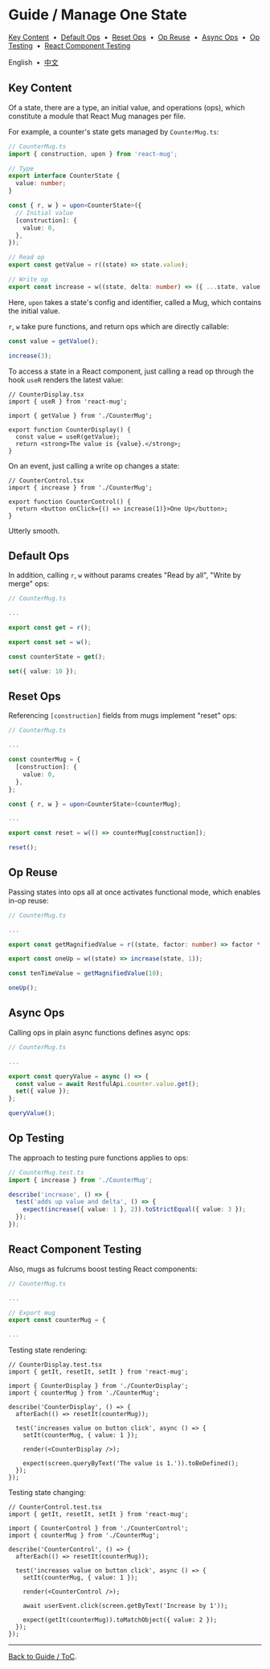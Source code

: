 # Guide / Manage One State

[Key Content](#2adc0d9) &nbsp;•&nbsp; [Default Ops](#6bd7b8b) &nbsp;•&nbsp; [Reset Ops](#1cee2ce) &nbsp;•&nbsp; [Op Reuse](#9446719) &nbsp;•&nbsp; [Async Ops](#3b254c9) &nbsp;•&nbsp; [Op Testing](#09ad009) &nbsp;•&nbsp; [React Component Testing](#ef85503)

English &nbsp;•&nbsp; [中文](./57934f5.zh-Hans.md)

## <span id="2adc0d9"></span>Key Content

Of a state, there are a type, an initial value, and operations (ops), which constitute a module that React Mug manages per file.

For example, a counter's state gets managed by `CounterMug.ts`:

```ts
// CounterMug.ts
import { construction, upon } from 'react-mug';

// Type
export interface CounterState {
  value: number;
}

const { r, w } = upon<CounterState>({
  // Initial value
  [construction]: {
    value: 0,
  },
});

// Read op
export const getValue = r((state) => state.value);

// Write op
export const increase = w((state, delta: number) => ({ ...state, value: state.value + delta }));
```

Here, `upon` takes a state's config and identifier, called a Mug, which contains the initial value.

`r`, `w` take pure functions, and return ops which are directly callable:

```ts
const value = getValue();

increase(3);
```

To access a state in a React component, just calling a read op through the hook `useR` renders the latest value:

```tsx
// CounterDisplay.tsx
import { useR } from 'react-mug';

import { getValue } from './CounterMug';

export function CounterDisplay() {
  const value = useR(getValue);
  return <strong>The value is {value}.</strong>;
}
```

On an event, just calling a write op changes a state:

```tsx
// CounterControl.tsx
import { increase } from './CounterMug';

export function CounterControl() {
  return <button onClick={() => increase(1)}>One Up</button>;
}
```

Utterly smooth.

## <span id="6bd7b8b"></span>Default Ops

In addition, calling `r`, `w` without params creates "Read by all", "Write by merge" ops:

```ts
// CounterMug.ts

...

export const get = r();

export const set = w();
```

```ts
const counterState = get();

set({ value: 10 });
```

## <span id="1cee2ce"></span>Reset Ops

Referencing `[construction]` fields from mugs implement "reset" ops:

```ts
// CounterMug.ts

...

const counterMug = {
  [construction]: {
    value: 0,
  },
};

const { r, w } = upon<CounterState>(counterMug);

...

export const reset = w(() => counterMug[construction]);
```

```ts
reset();
```

## <span id="9446719"></span>Op Reuse

Passing states into ops all at once activates functional mode, which enables in-op reuse:

```ts
// CounterMug.ts

...

export const getMagnifiedValue = r((state, factor: number) => factor * getValue(state));

export const oneUp = w((state) => increase(state, 1));
```

```ts
const tenTimeValue = getMagnifiedValue(10);

oneUp();
```

## <span id="3b254c9"></span>Async Ops

Calling ops in plain async functions defines async ops:

```ts
// CounterMug.ts

...

export const queryValue = async () => {
  const value = await RestfulApi.counter.value.get();
  set({ value });
};
```

```ts
queryValue();
```

## <span id="09ad009"></span>Op Testing

The approach to testing pure functions applies to ops:

```ts
// CounterMug.test.ts
import { increase } from './CounterMug';

describe('increase', () => {
  test('adds up value and delta', () => {
    expect(increase({ value: 1 }, 2)).toStrictEqual({ value: 3 });
  });
});
```

## <span id="ef85503"></span>React Component Testing

Also, mugs as fulcrums boost testing React components:

```ts
// CounterMug.ts

...

// Export mug
export const counterMug = {

...
```

Testing state rendering:

```tsx
// CounterDisplay.test.tsx
import { getIt, resetIt, setIt } from 'react-mug';

import { CounterDisplay } from './CounterDisplay';
import { counterMug } from './CounterMug';

describe('CounterDisplay', () => {
  afterEach(() => resetIt(counterMug));

  test('increases value on button click', async () => {
    setIt(counterMug, { value: 1 });

    render(<CounterDisplay />);

    expect(screen.queryByText('The value is 1.')).toBeDefined();
  });
});
```

Testing state changing:

```tsx
// CounterControl.test.tsx
import { getIt, resetIt, setIt } from 'react-mug';

import { CounterControl } from './CounterControl';
import { counterMug } from './CounterMug';

describe('CounterControl', () => {
  afterEach(() => resetIt(counterMug));

  test('increases value on button click', async () => {
    setIt(counterMug, { value: 1 });

    render(<CounterControl />);

    await userEvent.click(screen.getByText('Increase by 1'));

    expect(getIt(counterMug)).toMatchObject({ value: 2 });
  });
});
```

---

[Back to Guide / ToC](./README.md).
